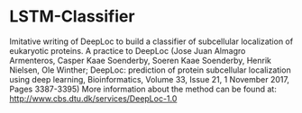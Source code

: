 # LSTM-Classifier
 Imitative writing of DeepLoc to build a classifier of subcellular localization of eukaryotic proteins.
A practice to DeepLoc (Jose Juan Almagro Armenteros, Casper Kaae Soenderby, Soeren Kaae Soenderby, Henrik Nielsen, Ole Winther; DeepLoc: prediction of protein subcellular localization using deep learning, Bioinformatics, Volume 33, Issue 21, 1 November 2017, Pages 3387-3395)
More information about the method can be found at:
http://www.cbs.dtu.dk/services/DeepLoc-1.0
